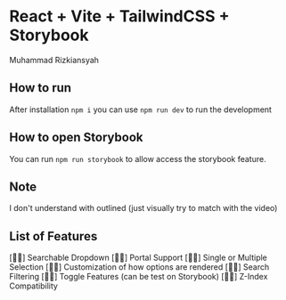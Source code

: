 # React + Vite + TailwindCSS + Storybook

Muhammad Rizkiansyah

## How to run

After installation `npm i` you can use `npm run dev` to run the development

## How to open Storybook

You can run `npm run storybook` to allow access the storybook feature.

## Note

I don't understand with outlined (just visually try to match with the video)

## List of Features

[👍🏻] Searchable Dropdown
[👍🏻] Portal Support
[👍🏻] Single or Multiple Selection
[👍🏻] Customization of how options are rendered
[👍🏻] Search Filtering
[👍🏻] Toggle Features (can be test on Storybook)
[👍🏻] Z-Index Compatibility

